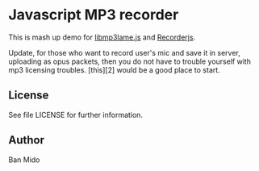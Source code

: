 Javascript MP3 recorder
=========


This is mash up demo for [libmp3lame.js][0] and [Recorderjs][1]. 

Update, for those who want to record user's mic and save it in server, uploading as opus packets, then you do not have to trouble yourself with mp3 licensing troubles. [this][2] would be a good place to start.

[0]: https://github.com/akrennmair/libmp3lame-js
[1]: https://github.com/mattdiamond/Recorderjs
[3]: https://github.com/kazuki/opus.js-sample


License
-------

See file LICENSE for further information.


Author
------

Ban Mido

